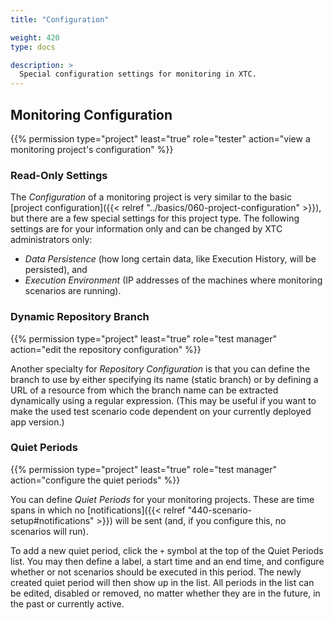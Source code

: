 ```yaml
---
title: "Configuration"

weight: 420
type: docs

description: >
  Special configuration settings for monitoring in XTC.
---
```


## Monitoring Configuration

{{% permission type="project" least="true" role="tester" action="view a monitoring project's configuration" %}}

### Read-Only Settings

The _Configuration_ of a monitoring project is very similar to the basic [project configuration]({{< relref "../basics/060-project-configuration" >}}), but there are a few special settings for this project type. The following settings are for your information only and can be changed by XTC administrators only:

* _Data Persistence_ (how long certain data, like Execution History, will be persisted), and
* _Execution Environment_ (IP addresses of the machines where monitoring scenarios are running).

### Dynamic Repository Branch

{{% permission type="project" least="true" role="test manager" action="edit the repository configuration" %}}

Another specialty for _Repository Configuration_ is that you can define the branch to use by either specifying its name (static branch) or by defining a URL of a resource from which the branch name can be extracted dynamically using a regular expression. (This may be useful if you want to make the used test scenario code dependent on your currently deployed app version.)

### Quiet Periods

{{% permission type="project" least="true" role="test manager" action="configure the quiet periods" %}}

You can define _Quiet Periods_ for your monitoring projects. These are time spans in which no [notifications]({{< relref "440-scenario-setup#notifications" >}}) will be sent (and, if you configure this, no scenarios will run). 

To add a new quiet period, click the `+` symbol at the top of the Quiet Periods list. You may then define a label, a start time and an end time, and configure whether or not scenarios should be executed in this period. The newly created quiet period will then show up in the list. All periods in the list can be edited, disabled or removed, no matter whether they are in the future, in the past or currently active. 